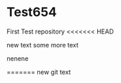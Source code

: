 # Test654

First Test repository
<<<<<<< HEAD

new text some more text

nenene

=======
new git text
